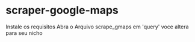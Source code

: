 # scraper-google-maps

Instale os requisitos
Abra o Arquivo scrape_gmaps
em 'query' voce altera para seu nicho